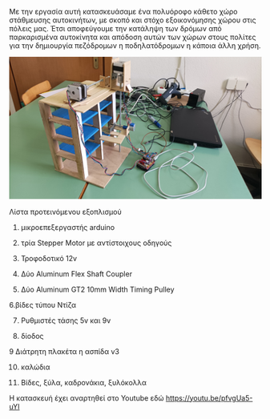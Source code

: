 Με την εργασία αυτή κατασκευάσαμε ένα πολυόροφο κάθετο χώρο στάθμευσης αυτοκινήτων, με σκοπό και στόχο εξοικονόμησης χώρου στις πόλεις μας. Έτσι αποφεύγουμε την κατάληψη των δρόμων από παρκαρισμένα αυτοκίνητα και απόδοση αυτών των χώρων στους πολίτες για την δημιουργία πεζόδρομων η ποδηλατόδρομων η κάποια άλλη χρήση.

<img src = photo/IMG_120615.jpg width = 800>

 Λίστα προτεινόμενου εξοπλισμού 

1. μικροεπεξεργαστής arduino

2. τρία Stepper Motor με αντίστοιχους οδηγούς
 
3. Τροφοδοτικό 12v
 
4. Δύο Aluminum Flex Shaft Coupler
   
5. Δύο Aluminum GT2 10mm Width Timing Pulley
 
6.βίδες τύπου Ντίζα

7. Ρυθμιστές τάσης 5v και 9v
 
8. δίοδος
 
9 Διάτρητη πλακέτα η ασπίδα v3

10. καλώδια
 
11. Βίδες, ξύλα, καδρονάκια, ξυλόκολλα

Η κατασκευή έχει αναρτηθεί στο Youtube εδώ
https://youtu.be/pfvgUa5-uYI
